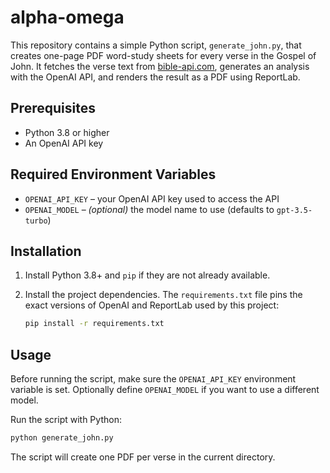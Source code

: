 # alpha-omega

This repository contains a simple Python script, `generate_john.py`, that creates
one-page PDF word-study sheets for every verse in the Gospel of John. It fetches
the verse text from [bible-api.com](https://bible-api.com), generates an
analysis with the OpenAI API, and renders the result as a PDF using ReportLab.

## Prerequisites

- Python 3.8 or higher
- An OpenAI API key

## Required Environment Variables

- `OPENAI_API_KEY` – your OpenAI API key used to access the API
- `OPENAI_MODEL` – *(optional)* the model name to use (defaults to
  `gpt-3.5-turbo`)

## Installation

1. Install Python 3.8+ and `pip` if they are not already available.
2. Install the project dependencies. The `requirements.txt` file pins the exact
   versions of OpenAI and ReportLab used by this project:

   ```bash
   pip install -r requirements.txt
   ```

## Usage

Before running the script, make sure the `OPENAI_API_KEY` environment variable is
set. Optionally define `OPENAI_MODEL` if you want to use a different model.

Run the script with Python:

```bash
python generate_john.py
```

The script will create one PDF per verse in the current directory.
